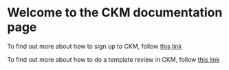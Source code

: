 # **Welcome to the CKM documentation page**

To find out more about how to sign up to CKM, follow [this link](https://github.com/freshehrteam/CKM-Review/raw/master/docs/signup.md)

To find out more about how to do a template review in CKM, follow [this link](https://github.com/freshehrteam/CKM-Review/raw/master/docs/review.md)
